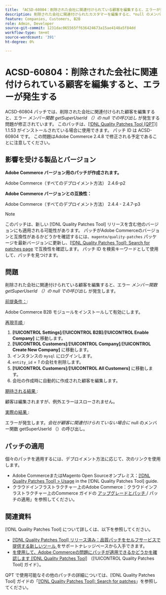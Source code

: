 ```yaml
---
title: 「ACSD-60804：削除された会社に関連付けられている顧客を編集すると、エラーが発生する」
description: 削除された会社に関連付けられたカスタマーを編集すると、*null のメンバー関数 getSuperUserId （）の呼び出し*が発生するAdobe Commerceの問題を修正するために、ACSD-60804 パッチを適用します。
feature: Companies, Customers, B2B
role: Admin, Developer
source-git-commit: 1231dac065565ff636424673a15ae4148a5f84dd
workflow-type: tm+mt
source-wordcount: '391'
ht-degree: 0%

---
```


# ACSD-60804：削除された会社に関連付けられている顧客を編集すると、エラーが発生する

ACSD-60804 パッチでは、削除された会社に関連付けられた顧客を編集すると、エラー *メンバー関数 getSuperUserId （）の null での呼び出し* が発生する問題が修正されています。 このパッチは、[[!DNL Quality Patches Tool (QPT)]](/help/tools/quality-patches-tool/quality-patches-tool-to-self-serve-quality-patches.md) 1.1.53 がインストールされている場合に使用できます。 パッチ ID は ACSD-60804 です。 この問題はAdobe Commerce 2.4.8 で修正される予定であることに注意してください。

## 影響を受ける製品とバージョン

**Adobe Commerce バージョン用のパッチが作成されます。**

Adobe Commerce（すべてのデプロイメント方法） 2.4.6-p2

**Adobe Commerce バージョンとの互換性：**

Adobe Commerce（すべてのデプロイメント方法） 2.4.4 - 2.4.7-p3

>[!NOTE]
>
>このパッチは、新しい [!DNL Quality Patches Tool] リリースを含む他のバージョンにも適用される可能性があります。 パッチがAdobe Commerceのバージョンと互換性があるかどうかを確認するには、`magento/quality-patches` パッケージを最新バージョンに更新し、[[!DNL Quality Patches Tool]: Search for patches page](https://experienceleague.adobe.com/tools/commerce-quality-patches/index.html) で互換性を確認します。 パッチ ID を検索キーワードとして使用して、パッチを見つけます。

## 問題

削除された会社に関連付けられている顧客を編集すると、エラー *メンバー関数 getSuperUserId （）の null での呼び出し* が発生します。

<u> 前提条件：</u>:

Adobe Commerce B2B モジュールをインストールして有効にします。

<u> 再現手順 </u>:

1. **[!UICONTROL Settings]**/**[!UICONTROL B2B]**/**[!UICONTROL Enable Company]** に移動します。
1. **[!UICONTROL Customers]**/**[!UICONTROL Company]**/**[!UICONTROL Create New Company]** に移動します。
1. インスタンスの `mysql` にログインします。
1. `entity_id` = *1* の会社を削除します。
1. **[!UICONTROL Customers]**/**[!UICONTROL All Customers]** に移動します。
1. 会社の作成時に自動的に作成された顧客を編集します。

<u> 期待される結果 </u>:

顧客は編集されますが、例外エラーはスローされません。

<u> 実際の結果 </u>:

エラーが発生します。*会社が顧客に関連付けられていない場合に* null のメンバー関数 getSuperUserId （）の呼び出し。

## パッチの適用

個々のパッチを適用するには、デプロイメント方法に応じて、次のリンクを使用します。

* Adobe CommerceまたはMagento Open Sourceオンプレミス：[[!DNL Quality Patches Tool] > Usage](/help/tools/quality-patches-tool/usage.md) in the [!DNL Quality Patches Tool] guide.
* クラウドインフラストラクチャー上のAdobe Commerce：クラウドインフラストラクチャー上のCommerce ガイドの [ アップグレードとパッチ ](https://experienceleague.adobe.com/docs/commerce-cloud-service/user-guide/develop/upgrade/apply-patches.html)/ パッチの適用」を参照してください。

## 関連資料

[!DNL Quality Patches Tool] について詳しくは、以下を参照してください。

* [[!DNL Quality Patches Tool]  リリース済み：品質パッチをセルフサービスで提供する新しいツール ](https://experienceleague.adobe.com/en/docs/commerce-knowledge-base/kb/announcements/commerce-announcements/magento-quality-patches-released-new-tool-to-self-serve-quality-patches) をサポートナレッジベースから入手できます。
* [ を使用して、Adobe Commerceの問題にパッチが適用できるかどうかを確認します  [!DNL Quality Patches Tool]](/help/tools/quality-patches-tool/patches-available-in-qpt/check-patch-for-magento-issue-with-magento-quality-patches.md) （[!UICONTROL Quality Patches Tool] ガイド）。


QPT で使用可能なその他のパッチの詳細については、[!DNL Quality Patches Tool] ガイドの「[[!DNL Quality Patches Tool]: Search for patches](https://experienceleague.adobe.com/tools/commerce-quality-patches/index.html)」を参照してください。
